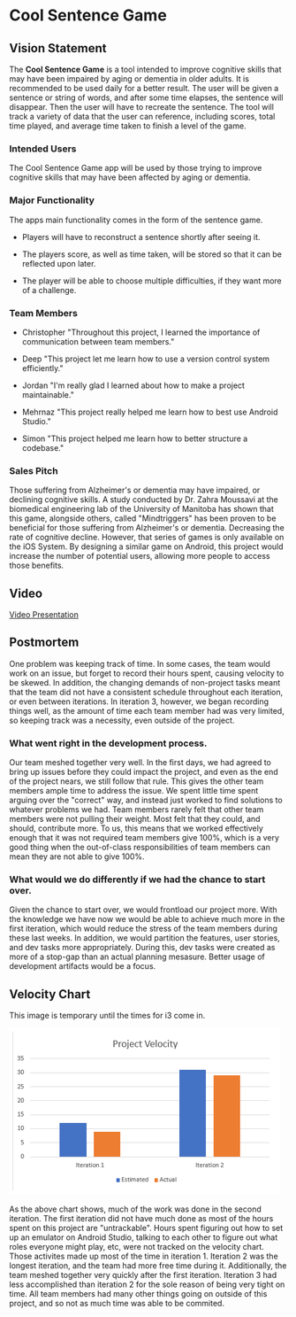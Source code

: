 # Cool Sentence Game

## Vision Statement

The **Cool Sentence Game** is a tool intended to improve cognitive skills that may have been impaired by aging or dementia in older adults. It is recommended to be used daily for a better result. The user will be given a sentence or string of words, and after some time elapses, the sentence will disappear. Then the user will have to recreate the sentence. The tool will track a variety of data that the user can reference, including scores, total time played, and average time taken to finish a level of the game. 

### Intended Users

The Cool Sentence Game app will be used by those trying to improve cognitive skills that may have been affected by aging or dementia.

### Major Functionality

The apps main functionality comes in the form of the sentence game.

- Players will have to reconstruct a sentence shortly after seeing it. 

- The players score, as well as time taken, will be stored so that it can be reflected upon later.

- The player will be able to choose multiple difficulties, if they want more of a challenge.


### Team Members

- Christopher
"Throughout this project, I learned the importance of communication between team members."

- Deep
"This project let me learn how to use a version control system efficiently."

- Jordan
"I'm really glad I learned about how to make a project maintainable."


- Mehrnaz
"This project really helped me learn how to best use Android Studio."

- Simon
"This project helped me learn how to better structure a codebase."

### Sales Pitch

Those suffering from Alzheimer's or dementia may have impaired, or declining cognitive skills. A study conducted by Dr. Zahra Moussavi at the biomedical engineering lab of the University of Manitoba has shown that this game, alongside others, called "Mindtriggers" has been proven to be beneficial for those suffering from Alzheimer's or dementia. Decreasing the rate of cognitive decline. However, that series of games is only available on the iOS System. By designing a similar game on Android, this project would increase the number of potential users, allowing more people to access those benefits. 

## Video
[Video Presentation](https://raw.githubusercontent.com/jaunger1999/3350-Presentation/gh-pages/presi.mp4)

## Postmortem

One problem was keeping track of time. In some cases, the team would work on an issue, but forget to record their hours spent, causing velocity to be skewed. In addition, the changing demands of non-project tasks meant that the team did not have a consistent schedule throughout each iteration, or even between iterations. In iteration 3, however, we began recording things well, as the amount of time each team member had was very limited, so keeping track was a necessity, even outside of the project.

### What went right in the development process.

Our team meshed together very well. In the first days, we had agreed to bring up issues before they could impact the project, and even as the end of the project nears, we still follow that rule. This gives the other team members ample time to address the issue. We spent little time spent arguing over the "correct" way, and instead just worked to find solutions to whatever problems we had. Team members rarely felt that other team members were not pulling their weight. Most felt that they could, and should, contribute more. To us, this means that we worked effectively enough that it was not required team members give 100%, which is a very good thing when the out-of-class responsibilities of team members can mean they are not able to give 100%.

### What would we do differently if we had the chance to start over.

Given the chance to start over, we would frontload our project more. With the knowledge we have now we would be able to achieve much more in the first iteration, which would reduce the stress of the team members during these last weeks. In addition, we would partition the features, user stories, and dev tasks more appropriately. During this, dev tasks were created as more of a stop-gap than an actual planning mesasure. Better usage of development artifacts would be a focus. 


## Velocity Chart

This image is temporary until the times for i3 come in.

![Velocity Chart](i1_i2_vc.png)

As the above chart shows, much of the work was done in the second iteration. The first iteration did not have much done as most of the hours spent on this project are "untrackable". Hours spent figuring out how to set up an emulator on Android Studio, talking to each other to figure out what roles everyone might play, etc, were not tracked on the velocity chart. Those activites made up most of the time in iteration 1. Iteration 2 was the longest iteration, and the team had more free time during it. Additionally, the team meshed together very quickly after the first iteration. Iteration 3 had less accomplished than iteration 2 for the sole reason of being very tight on time. All team members had many other things going on outside of this project, and so not as much time was able to be commited.